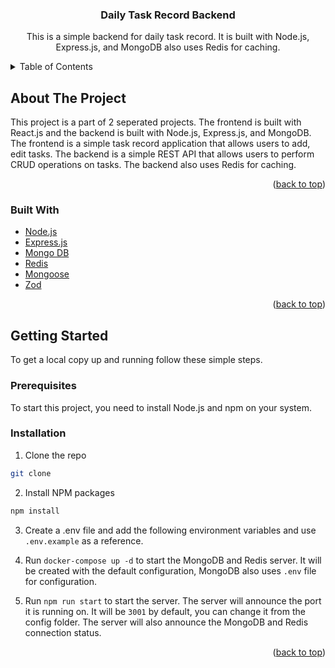 <a name="readme-top"></a>

<div align="center">

<h3 align="center">Daily Task Record Backend</h3>

  <p align="center">
    This is a simple backend for daily task record. It is built with Node.js, Express.js, and MongoDB also uses Redis for caching.
  </p>
</div>

<!-- TABLE OF CONTENTS -->
<details>
  <summary>Table of Contents</summary>
  <ol>
    <li>
      <a href="#about-the-project">About The Project</a>
      <ul>
        <li><a href="#built-with">Built With</a></li>
      </ul>
    </li>
    <li>
      <a href="#getting-started">Getting Started</a>
      <ul>
        <li><a href="#installation">Installation</a></li>
      </ul>
    </li>
  </ol>
</details>

<!-- ABOUT THE PROJECT -->

## About The Project

This project is a part of 2 seperated projects. The frontend is built with React.js and the backend is built with Node.js, Express.js, and MongoDB. The frontend is a simple task record application that allows users to add, edit tasks. The backend is a simple REST API that allows users to perform CRUD operations on tasks. The backend also uses Redis for caching.

<p align="right">(<a href="#readme-top">back to top</a>)</p>

### Built With

- [Node.js](https://nodejs.org/en/)
- [Express.js](https://expressjs.com/)
- [Mongo DB](https://www.mongodb.com/)
- [Redis](https://redis.io/)
- [Mongoose](https://mongoosejs.com/)
- [Zod]()

<p align="right">(<a href="#readme-top">back to top</a>)</p>

<!-- GETTING STARTED -->

## Getting Started

To get a local copy up and running follow these simple steps.

### Prerequisites

To start this project, you need to install Node.js and npm on your system.

### Installation

1. Clone the repo

```sh
git clone
```

2. Install NPM packages

```sh
npm install
```

3. Create a .env file and add the following environment variables and use `.env.example` as a reference.

4. Run `docker-compose up -d` to start the MongoDB and Redis server. It will be created with the default configuration, MongoDB also uses `.env` file for configuration.

5. Run `npm run start` to start the server. The server will announce the port it is running on. It will be `3001` by default, you can change it from the config folder. The server will also announce the MongoDB and Redis connection status.

<p align="right">(<a href="#readme-top">back to top</a>)</p>
